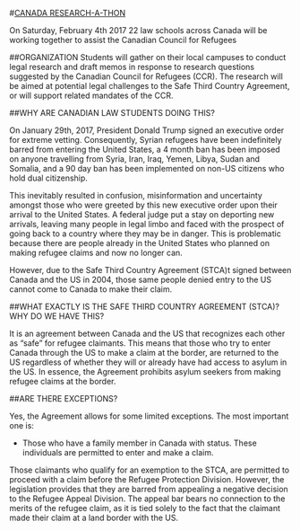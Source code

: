 #[CANADA RESEARCH-A-THON](http://research4refugees.com/)

On Saturday, February 4th 2017
22 law schools across Canada will be working together to assist the Canadian Council for Refugees

##ORGANIZATION
Students will gather on their local campuses to conduct legal research and draft memos in response to research questions suggested by the Canadian Council for Refugees (CCR). The research will be aimed at potential legal challenges to the Safe Third Country Agreement, or will support related mandates of the CCR.

##WHY ARE CANADIAN LAW STUDENTS DOING THIS?

On January 29th, 2017, President Donald Trump signed an executive order for extreme vetting. Consequently, Syrian refugees have been indefinitely barred from entering the United States, a 4 month ban has been imposed on anyone travelling from Syria, Iran, Iraq, Yemen, Libya, Sudan and Somalia, and a 90 day ban has been implemented on non-US citizens who hold dual citizenship. 

This inevitably resulted in confusion, misinformation and uncertainty amongst those who were greeted by this new executive order upon their arrival to the United States. A federal judge put a stay on deporting new arrivals, leaving many people in legal limbo and faced with the prospect of going back to a country where they may be in danger. This is problematic because there are people already in the United States who planned on making refugee claims and now no longer can. 

However, due to the Safe Third Country Agreement (STCA)t signed between Canada and the US in 2004, those same people denied entry to the US cannot come to Canada to make their claim.


##WHAT EXACTLY IS THE SAFE THIRD COUNTRY AGREEMENT (STCA)? WHY DO WE HAVE THIS?

It is an agreement between Canada and the US that recognizes each other as “safe” for refugee claimants. This means that those who try to enter Canada through the US to make a claim at the border, are returned to the US regardless of whether they will or already have had access to asylum in the US. In essence, the Agreement prohibits asylum seekers from making refugee claims at the border.


##ARE THERE EXCEPTIONS?

Yes, the Agreement allows for some limited exceptions. The most important one is: 
- Those who have a family member in Canada with status. These individuals are permitted to enter and make a claim. 

Those claimants who qualify for an exemption to the STCA, are permitted to proceed with a claim before the Refugee Protection Division. However, the legislation provides that they are barred from appealing a negative decision to the Refugee Appeal Division. The appeal bar bears no connection to the merits of the refugee claim, as it is tied solely to the fact that the claimant made their claim at a land border with the US.
